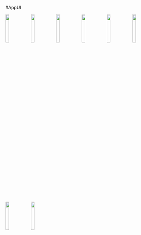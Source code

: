 #AppUI

<img src="https://github.com/user-attachments/assets/9733cc28-7670-4ed3-bdfc-2d004342b4cc" width=15% height=15%>
<img src="https://github.com/user-attachments/assets/dff305b8-052f-4f1c-a3a2-3165838c1c5c" width=15% height=15%>
<img src="https://github.com/user-attachments/assets/0f2b81e0-3a89-4c35-bd5f-1f1b29c1c37f" width=15% height=15%>
<img src="https://github.com/user-attachments/assets/445828f3-4319-4543-8389-e21dab4112a2" width=15% height=15%>
<img src="https://github.com/user-attachments/assets/8b8cfdab-e358-4240-9f4d-5eac6c4fa5de" width=15% height=15%>
<img src="https://github.com/user-attachments/assets/f6fc761b-6c5a-405e-8e56-52c9bc1b3b4a" width=15% height=15%>
<img src="https://github.com/user-attachments/assets/b2adcc11-958c-4fd3-a334-0cf79d0d0e2d" width=15% height=15%>
<img src="https://github.com/user-attachments/assets/7a0af97a-f046-455f-9a20-2f65060e4cb9" width=15% height=15%>

